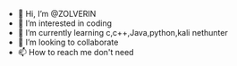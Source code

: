 - 👋 Hi, I’m @ZOLVERIN
- 👀 I’m interested in coding 
- 🌱 I’m currently learning c,c++,Java,python,kali nethunter
- 💞️ I’m looking to collaborate 
- 📫 How to reach me don't need 

  

<!---
ZOLVERIN/ZOLVERIN is a ✨ special ✨ repository because its `README.md` (this file) appears on your GitHub profile.
You can click the Preview link to take a look at your changes.
--->
